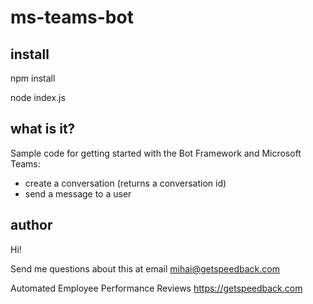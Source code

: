 # ms-teams-bot

## install

npm install

node index.js

## what is it?
Sample code for getting started with the Bot Framework and Microsoft Teams:
- create a conversation (returns a conversation id)
- send a message to a user


## author
Hi!

Send me questions about this at email mihai@getspeedback.com

Automated Employee Performance Reviews
https://getspeedback.com
